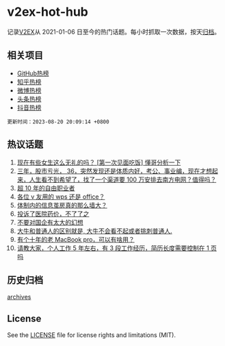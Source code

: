 # v2ex-hot-hub

 记录[V2EX](https://www.v2ex.com/)从 2021-01-06 日至今的热门话题。每小时抓取一次数据，按天[归档](archives)。
 
 ## 相关项目

- [GitHub热榜](https://github.com/snaildev/github-hot-hub)
- [知乎热榜](https://github.com/snaildev/zhihu-hot-hub)
- [微博热榜](https://github.com/snaildev/weibo-hot-hub)
- [头条热榜](https://github.com/snaildev/toutiao-hot-hub)
- [抖音热榜](https://github.com/snaildev/douyin-hot-hub)


 `更新时间：2023-08-20 20:09:14 +0800`

## 热议话题

1. [现在有些女生这么无礼的吗？ [第一次见面吃饭] 懂哥分析一下](https://www.v2ex.com/t/966746)
1. [三年，股市亏光， 36，突然发现还是体质内好，考公、事业编，现在才想起来，人生看不到希望了，找了一个渠道要 100 万安排去南方电网？值得吗？](https://www.v2ex.com/t/966775)
1. [超 10 年的自由职业者](https://www.v2ex.com/t/966767)
1. [各位 v 友用的 wps 还是 office？](https://www.v2ex.com/t/966780)
1. [体制内的信息茧房真的那么墙大？](https://www.v2ex.com/t/966755)
1. [投诉了医院药价，不了了之](https://www.v2ex.com/t/966763)
1. [不要对国企有太大的幻想](https://www.v2ex.com/t/966715)
1. [大牛和普通人的区别就是, 大牛不会看不起或者挑刺普通人.](https://www.v2ex.com/t/966731)
1. [有个十年的老 MacBook pro，可以有啥用？](https://www.v2ex.com/t/966773)
1. [请教大家，个人工作 5 年左右，有 3 段工作经历，简历长度需要控制在 1 页吗](https://www.v2ex.com/t/966762)

## 历史归档

[archives](archives)

## License

See the [LICENSE](LICENSE) file for license rights and limitations (MIT).
